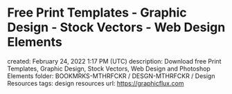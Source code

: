 # Free Print Templates - Graphic Design - Stock Vectors - Web Design Elements

created: February 24, 2022 1:17 PM (UTC)
description: Download free Print Templates, Graphic Design, Stock Vectors, Web Design and Photoshop Elements
folder: BOOKMRKS-MTHRFCKR / DESGN-MTHRFCKR / Design Resources
tags: design resources
url: https://graphicflux.com